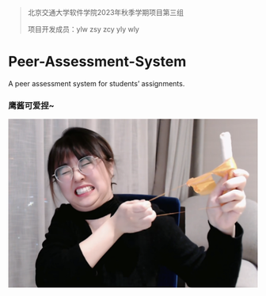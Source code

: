 > 北京交通大学软件学院2023年秋季学期项目第三组
>
> 项目开发成员：ylw zsy zcy yly wly

# Peer-Assessment-System

A peer assessment system for students’ assignments.



### 鹰酱可爱捏~

![image-20231109214349914](./README/image-20231109214349914.png)


